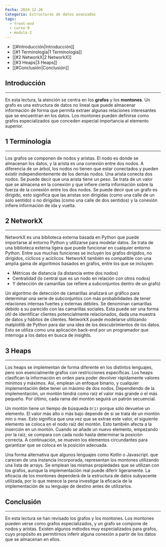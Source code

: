 ```yaml
---
Fecha: 2024-12-26
Categoría: Estructuras de datos avanzadas
tags:
  - front-end
  - curso-9
  - modulo-2
---
```

- [[#Introducción|Introducción]]
- [[#1 Terminología|1 Terminología]]
- [[#2 NetworkX|2 NetworkX]]
- [[#3 Heaps|3 Heaps]]
- [[#Conclusión|Conclusión]]

## Introducción
---
En esta lectura, la atención se centra en los **grafos** y los **montones**. Un grafo es una estructura de datos no lineal que puede almacenar información de forma que permita extraer algunas relaciones interesantes que se encuentran en los datos. Los montones pueden definirse como grafos especializados que conceden especial importancia al elemento superior.

## 1 Terminología
---
Los grafos se componen de nodos y aristas. El nodo es donde se almacenan los datos, y la arista es una conexión entre dos nodos. A diferencia de un árbol, los nodos no tienen que estar conectados y pueden existir independientemente de los demás nodos. Una arista conecta dos nodos. Se puede decir que una arista tiene un peso. Se trata de un valor que se almacena en la conexión y que infiere cierta información sobre la fuerza de la conexión entre los dos nodos. Se puede decir que un grafo es dirigido, esto significa que las aristas son dirigidas (como una calle de un solo sentido) o no dirigidas (como una calle de dos sentidos) y la conexión infiere información de ida y vuelta.

## 2 NetworkX
---
NetworkX es una biblioteca externa basada en Python que puede importarse al entorno Python y utilizarse para modelar datos. Se trata de una biblioteca externa ligera que puede funcionar en cualquier entorno Python. Entre sus muchas funciones se incluyen los grafos dirigidos, no dirigidos, cíclicos y acíclicos. NetworkX también es compatible con una amplia gama de algoritmos basados en grafos, entre los que se incluyen:

- Métricas de distancia (la distancia entre dos nodos)
- Centralidad (lo central que es un nodo en relación con otros nodos)
- Y detección de camarillas (se refiere a subconjuntos dentro de un grafo)

Un algoritmo de detección de camarillas analizará un gráfico para determinar una serie de subconjuntos con más probabilidades de tener relaciones internas fuertes y externas débiles. Se denominan camarillas debido a su parecido con las camarillas sociales. Esta puede ser una forma útil de identificar clientes potencialmente relacionados, dada una muestra de datos y hábitos de clientes. NetworkX puede modelarse utilizando matplotlib de Python para dar una idea de los descubrimientos de los datos. Esto se utiliza como una aplicación back-end por un programador que interroga a los datos en busca de insights.

## 3 Heaps
---
Los heaps se implementan de forma diferente en los distintos lenguajes, pero son esencialmente grafos con restricciones específicas. Los heaps clasifican la información en orden para poder devolver rápidamente valores mínimos y máximos. Así, emplean un enfoque binario, y cualquier implementación debe tener un máximo de dos nodos. Dependiendo de la implementación, un montón tendrá como raíz el valor más grande o el más pequeño. Por último, cada rama del montón seguirá un patrón secuencial.

Un montón tiene un tiempo de búsqueda `O(1)` porque sólo devuelve un elemento. El valor más alto o más bajo depende de si se trata de un montón min o max. Esto significa que una vez que se extrae este valor, el siguiente elemento se coloca en el nodo raíz del montón. Esto también afecta a la inserción en un montón. Cuando se añade un nuevo elemento, empezando por la raíz, se compara con cada nodo hasta determinar la posición correcta. A continuación, se mueven los elementos circundantes para garantizar que se coloca en la posición adecuada.

Una forma alternativa que algunos lenguajes como Kotlin o Javascript. que carecen de una instancia incorporada, representan los montones utilizando una lista de arrays. Se emplean las mismas propiedades que se utilizan con los grafos, aunque la implementación real puede diferir ligeramente. La eficacia de los montones dependerá de la estructura de datos subyacente utilizada, por lo que merece la pena investigar la eficacia de la implementación de su lenguaje de destino antes de utilizarlos.

## Conclusión
---
En esta lectura se han revisado los grafos y los montones. Los montones pueden verse como grafos especializados, y un grafo se compone de nodos y aristas. Existen algunos métodos muy especializados para grafos, cuyo propósito es permitirnos inferir alguna conexión a partir de los datos que se almacenan en ellos.